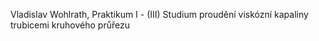 Vladislav Wohlrath, Praktikum I - (III) Studium proudění viskózní kapaliny trubicemi kruhového průřezu
